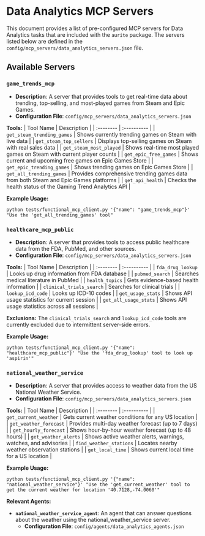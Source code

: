 # Data Analytics MCP Servers

This document provides a list of pre-configured MCP servers for Data Analytics tasks that are included with the `aurite` package. The servers listed below are defined in the `config/mcp_servers/data_analytics_servers.json` file.

## Available Servers

### `game_trends_mcp`

*   **Description**: A server that provides tools to get real-time data about trending, top-selling, and most-played games from Steam and Epic Games.
*   **Configuration File**: `config/mcp_servers/data_analytics_servers.json`

**Tools:**
| Tool Name | Description |
| :-------- | :---------- |
| `get_steam_trending_games` | Shows currently trending games on Steam with live data |
| `get_steam_top_sellers` | Displays top-selling games on Steam with real sales data |
| `get_steam_most_played` | Shows real-time most played games on Steam with current player counts |
| `get_epic_free_games` | Shows current and upcoming free games on Epic Games Store |
| `get_epic_trending_games` | Shows trending games on Epic Games Store |
| `get_all_trending_games` | Provides comprehensive trending games data from both Steam and Epic Games platforms |
| `get_api_health` | Checks the health status of the Gaming Trend Analytics API |

**Example Usage:**
```
python tests/functional_mcp_client.py '{"name": "game_trends_mcp"}' "Use the 'get_all_trending_games' tool"
```

### `healthcare_mcp_public`

*   **Description**: A server that provides tools to access public healthcare data from the FDA, PubMed, and other sources.
*   **Configuration File**: `config/mcp_servers/data_analytics_servers.json`

**Tools:**
| Tool Name | Description |
| :-------- | :---------- |
| `fda_drug_lookup` | Looks up drug information from FDA database |
| `pubmed_search` | Searches medical literature in PubMed |
| `health_topics` | Gets evidence-based health information |
| `clinical_trials_search` | Searches for clinical trials |
| `lookup_icd_code` | Looks up ICD-10 codes |
| `get_usage_stats` | Shows API usage statistics for current session |
| `get_all_usage_stats` | Shows API usage statistics across all sessions |

**Exclusions:**
The `clinical_trials_search` and `lookup_icd_code` tools are currently excluded due to intermittent server-side errors.

**Example Usage:**
```
python tests/functional_mcp_client.py '{"name": "healthcare_mcp_public"}' "Use the 'fda_drug_lookup' tool to look up 'aspirin'"
```

### `national_weather_service`

*   **Description**: A server that provides access to weather data from the US National Weather Service.
*   **Configuration File**: `config/mcp_servers/data_analytics_servers.json`

**Tools:**
| Tool Name | Description |
| :-------- | :---------- |
| `get_current_weather` | Gets current weather conditions for any US location |
| `get_weather_forecast` | Provides multi-day weather forecast (up to 7 days) |
| `get_hourly_forecast` | Shows hour-by-hour weather forecast (up to 48 hours) |
| `get_weather_alerts` | Shows active weather alerts, warnings, watches, and advisories |
| `find_weather_stations` | Locates nearby weather observation stations |
| `get_local_time` | Shows current local time for a US location |

**Example Usage:**
```
python tests/functional_mcp_client.py '{"name": "national_weather_service"}' "Use the 'get_current_weather' tool to get the current weather for location '40.7128,-74.0060'"
```

**Relevant Agents:**
*   **`national_weather_service_agent`**: An agent that can answer questions about the weather using the national_weather_service server.
    *   **Configuration File**: `config/agents/data_analytics_agents.json`
